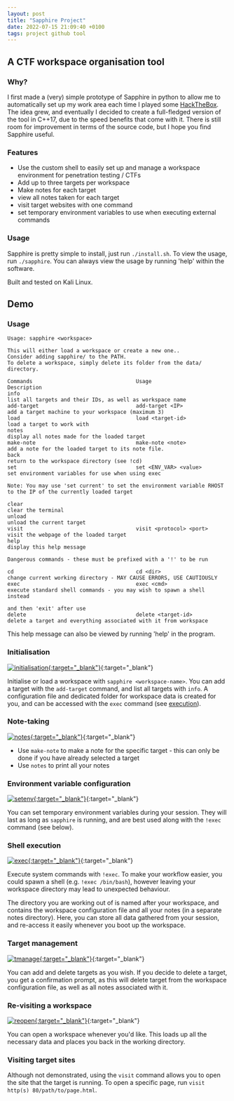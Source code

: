 ```yaml
---                                                                                                                                                                         
layout: post                                                                                                                                                                
title: "Sapphire Project"                                                                                                                                                 
date: 2022-07-15 21:09:40 +0100                                                                                                                                           
tags: project github tool                                                                                                                                              
---   
```

## A CTF workspace organisation tool  

### Why?
I first made a (very) simple prototype of Sapphire in python to allow me to automatically set up my work area each time I played some [HackTheBox](https://hackthebox.com).  
The idea grew, and eventually I decided to create a full-fledged version of the tool in C++17, due to the speed benefits that come with it. There is still room for improvement in terms of the source code, but I hope you find Sapphire useful.  

### Features
- Use the custom shell to easily set up and manage a workspace environment for penetration testing / CTFs 
- Add up to three targets per workspace
- Make notes for each target
- view all notes taken for each target 
- visit target websites with one command
- set temporary environment variables to use when executing external commands

### Usage
Sapphire is pretty simple to install, just run `./install.sh`. To view the usage, run `./sapphire`. You can always view the usage by running 'help' within the software.

Built and tested on Kali Linux.  

## Demo
### Usage
```
Usage: sapphire <workspace>

This will either load a workspace or create a new one..
Consider adding sapphire/ to the PATH.
To delete a workspace, simply delete its folder from the data/ directory.

Commands                                 Usage                                    Description                             
info                                                                              list all targets and their IDs, as well as workspace name
add-target                               add-target <IP>                          add a target machine to your workspace (maximum 3)
load                                     load <target-id>                         load a target to work with              
notes                                                                             display all notes made for the loaded target
make-note                                make-note <note>                         add a note for the loaded target to its note file.
back                                                                              return to the workspace directory (see !cd)
set                                      set <ENV_VAR> <value>                    set environment variables for use when using exec

Note: You may use 'set current' to set the environment variable RHOST to the IP of the currently loaded target

clear                                                                             clear the terminal                      
unload                                                                            unload the current target               
visit                                    visit <protocol> <port>                  visit the webpage of the loaded target  
help                                                                              display this help message               

Dangerous commands - these must be prefixed with a '!' to be run

cd                                       cd <dir>                                 change current working directory - MAY CAUSE ERRORS, USE CAUTIOUSLY
exec                                     exec <cmd>                               execute standard shell commands - you may wish to spawn a shell instead
                                                                                  and then 'exit' after use               
delete                                   delete <target-id>                       delete a target and everything associated with it from workspace
```

This help message can also be viewed by running 'help' in the program.

### Initialisation
[![initialisation](/assets/sapphire-project/init.png){:target="\_blank"}](/assets/sapphire-project/init.png){:target="\_blank"}

Initialise or load a workspace with `sapphire <workspace-name>`. You can add a target with the `add-target` command, and list all targets with `info`. A configuration file and dedicated folder for workspace data is created for you, and can be accessed with the `exec` command (see [execution](#shell-execution)). 

### Note-taking
[![notes](/assets/sapphire-project/note.png){:target="\_blank"}](/assets/sapphire-project/note.png){:target="\_blank"}

- Use `make-note` to make a note for the specific target - this can only be done if you have already selected a target
- Use `notes` to print all your notes

### Environment variable configuration
[![setenv](/assets/sapphire-project/setenv.png){:target="\_blank"}](/assets/sapphire-project/setenv.png){:target="\_blank"}

You can set temporary environment variables during your session. They will last as long as `sapphire` is running, and are best used along with the `!exec` command (see below).

### Shell execution
[![exec](/assets/sapphire-project/exec.png){:target="\_blank"}](/assets/sapphire-project/exec.png){:target="\_blank"}

Execute system commands with `!exec`. To make your workflow easier, you could spawn a shell (e.g. `!exec /bin/bash`), however leaving your workspace directory may lead to unexpected behaviour.  

The directory you are working out of is named after your workspace, and contains the workspace configuration file and all your notes (in a separate notes directory). Here, you can store all data gathered from your session, and re-access it easily whenever you boot up the workspace.

### Target management
[![tmanage](/assets/sapphire-project/delete.png){:target="\_blank"}](/assets/sapphire-project/delete.png){:target="\_blank"}

You can add and delete targets as you wish. If you decide to delete a target, you get a confirmation prompt, as this will delete target from the workspace configuration file, as well as all notes associated with it.

### Re-visiting a workspace
[![reopen](/assets/sapphire-project/reopen.png){:target="\_blank"}](/assets/sapphire-project/reopen.png){:target="\_blank"}

You can open a workspace whenever you'd like. This loads up all the necessary data and places you back in the working directory.

### Visiting target sites

Although not demonstrated, using the `visit` command allows you to open the site that the target is running. To open a specific page, run `visit http(s) 80/path/to/page.html`.                                                    
